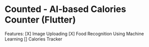 # Counted - AI-based Calories Counter (Flutter)

Features:
[X] Image Uploading 
[X] Food Recognition Using Machine Learning
[]  Calories Tracker